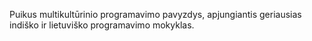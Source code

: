 Puikus multikultūrinio programavimo pavyzdys, apjungiantis geriausias indiško ir lietuviško programavimo mokyklas. 
